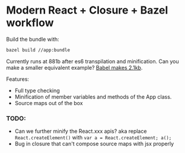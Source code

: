 # Modern React + Closure + Bazel workflow

Build the bundle with:
```bash
bazel build //app:bundle
```

Currently runs at 881b after es6 transpilation and minification. Can you make a smaller equivalent example? [Babel makes 2.1kb](https://babeljs.io/repl/#?babili=true&browsers=&build=&builtIns=false&code_lz=FAYwNghgzlAECCAHRsCmAPALqgdgEzgCVUIRMA6AYQHsBbRanXTWAb2Fk9hEakwCcArmWr8AFIn7VEUADTdG2LAEo2HLhqiDEqcZOlyFOJZmUBudRs6YAFgEso5PhGywAvGqteFg47oBcsAAMspbe1tQA5pFgqHiBAGYQYFCoYRoAvhbhqZgAkn78AG7JYmKqbgB8nuFctg5OqJgAypguqGXO2BXV7LXe_E2C_DhsPL7Y_IFdqOTjhbAA1LAAjFnp3hnmG5wZ8itBh9uZwGGYUTGore3lNV71jrnX2J1t3e69O1aDmMOjrOdorF4rAAIQzciAy54dbhLbZLgZU4aAD0ACo0bAAALUIq6fh2PCoWBolFhQb4XS3PoDIYjWAAHjwdiKlS-nCZLMq-kQgQB9kcPMcNlQYDA1AyDJRzNZ7MZMsqMz5Dycb1m80mkulXLlDIARoJMOdRoxKGA7CAANZufkNKGxZ6zPV2fBiB7KDKVW2PNWQi7A2AAflgACJGCHYIEwwkEiGtQajYw2eEpQqEbtgEjQLwWKLULRmO5YHhqCBBAXjORIk0AKKxCuYABCAE88ngxAByCDIAC0tGoEw72x4OD4sG7KA8DKQKBFYuobhDc_F1FXIcqUpnlQsdgSsDEeYbsAAZMfx8hVDTYMRSJgACIAeQAsuQKUTxBP5IfmNskUA&debug=false&forceAllTransforms=false&shippedProposals=false&circleciRepo=&evaluate=false&fileSize=true&lineWrap=true&presets=es2015%2Creact%2Cstage-2%2Cbabili&prettier=true&targets=&version=6.26.0&envVersion=).

Features:
- Full type checking
- Minification of member variables and methods of the App class.
- Source maps out of the box

### TODO:
- Can we further minify the React.xxx apis? aka replace `React.createElement()` with `var a = React.createElement; a();`
- Bug in closure that can't compose source maps with jsx properly
